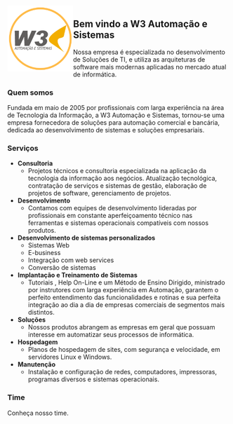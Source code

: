 <img align="left" src="statics/logo-w3-500x500.png" width="150px" />

## Bem vindo a W3 Automação e Sistemas

Nossa empresa é especializada no desenvolvimento de Soluções de TI, e utiliza as arquiteturas de software mais modernas aplicadas no mercado atual de informática.


### Quem somos

Fundada em maio de 2005 por profissionais com larga experiência na área de Tecnologia da Informação, a W3 Automação e Sistemas, tornou-se uma empresa fornecedora de soluções para automação comercial e bancária, dedicada ao desenvolvimento de sistemas e soluções empresariais.


### Serviços
- **Consultoria**
  - Projetos técnicos e consultoria especializada na aplicação da tecnologia da informação aos negócios. Atualização tecnológica, contratação de serviços e sistemas de gestão, elaboração de projetos de software, gerenciamento de projetos.
- **Desenvolvimento**
  - Contamos com equipes de desenvolvimento lideradas por profissionais em constante aperfeiçoamento técnico nas ferramentas e sistemas operacionais compatíveis com nossos produtos.
- **Desenvolvimento de sistemas personalizados**
  - Sistemas Web 
  - E-business 
  - Integração com web services 
  - Conversão de sistemas
- **Implantação e Treinamento de Sistemas**
  - Tutoriais , Help On-Line e um Método de Ensino Dirigido, ministrado por instrutores com larga experiência em Automação, garantem o perfeito entendimento das funcionalidades e rotinas e sua perfeita integração ao dia a dia de empresas comerciais de segmentos mais distintos.
- **Soluções**
  - Nossos produtos abrangem as empresas em geral que possuam interesse em automatizar seus processos de informática.
- **Hospedagem**
  - Planos de hospedagem de sites, com segurança e velocidade, em servidores Linux e Windows.
- **Manutenção**
  - Instalação e configuração de redes, computadores, impressoras, programas diversos e sistemas operacionais.

### Time

Conheça nosso time.